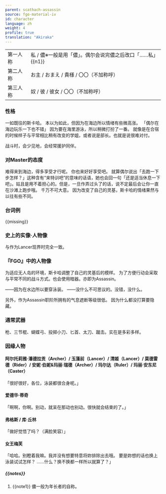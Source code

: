 ```yaml
---
parent: scathach-assassin
source: fgo-material-iv
id: character
language: zh
weight: 4
profile: true
translation: "Akiraka"
---
```


<table>
  <tr><td>第一人称</td><td>私 / 儂※一般是用「儂」。偶尔会说完儂之后改口「……私」{{n1}}</td></tr>
  <tr><td>第二人称</td><td>お主 / おまえ / 貴様 / 〇〇（不加称呼）</td></tr>
  <tr><td>第三人称</td><td>奴 / 彼 / 彼女 / 〇〇（不加称呼）</td></tr>
</table>

### 性格

一如既往的斯卡哈。
本以为如此，但因为在海边所以情绪有些微高涨。
「偶尔在海边玩乐一下也不错」
因为要在海里游泳，所以稍微打扮了一番。
就像是在合宿的时候样子与平常相比稍有改变的学姐，或者说是部长。也就是说很难对付。

战斗时，会少见地，会经常援护同伴。

### 对Master的态度

难得来到海边，得多享受才行呢。
你也来好好享受吧。
就算偶尔说出「去跑一下步怎样？」这种含有“来特训吧”的意味的话语，她也会回一句「还是适当休息一下吧」。姑且是用不着担心的。但是，一旦作弄过头了的话，说不定最后会让你一直在沙滩上跑步哦。
千万不可大意。
因为改变了自己的灵基，斯卡哈的情绪果然与以往有些不同。

### 台词例

{{missing}}

### 史上的实像·人物像

与作为Lancer现界时完全一致。

### 『FGO』中的人物像

为适应无人岛的环境，斯卡哈调整了自己的灵基后的模样。
为了方便行动会采取与平常不同的战斗方式。也会使用暗器。亦即为Assassin。

——因为在水边所以要穿泳装。
——没什么不可思议的。没错，没什么。

另外，作为Assassin职阶所拥有的气息遮断等级很低。
因为什么都没打算要隐藏。

### 通常武器

枪、三节棍、蝴蝶弓、投掷小刀、匕首、太刀、蹴击。实在是多彩多样。

### 因缘人物

#### 阿尔托莉雅·潘德拉贡（Archer）/ 玉藻前（Lancer）/ 清姬（Lancer）/ 莫德雷德（Rider）/ 安妮·伯妮&玛丽·瑞德（Archer）/ 玛尔达（Ruler）/ 玛丽·安东尼（Caster）

「很好很好，各位，泳装都很合身呢。」

#### 爱德华·蒂奇

「啊啊，你啊。别动，就呆在那动也别动。很快就会结束的了。」

#### 弗格斯 / 库·丘林

「做好觉悟了吗？（满脸笑容）」

#### 女王梅芙

「哈哈。别瞪着我嘛。我并没有想要特意将妳排除出去哦。
要是妳想的话也换上泳装试试怎样？
……什么？换不换都一样所以就算了？」

##### {{notes}}

1. {{note1}} 儂一般为年长者的自称。
